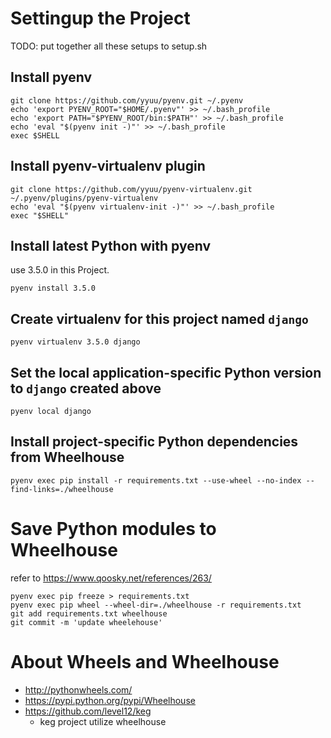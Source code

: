# Settingup the Project

TODO: put together all these setups to setup.sh

## Install pyenv
```
git clone https://github.com/yyuu/pyenv.git ~/.pyenv
echo 'export PYENV_ROOT="$HOME/.pyenv"' >> ~/.bash_profile
echo 'export PATH="$PYENV_ROOT/bin:$PATH"' >> ~/.bash_profile
echo 'eval "$(pyenv init -)"' >> ~/.bash_profile
exec $SHELL
```

## Install pyenv-virtualenv plugin
```
git clone https://github.com/yyuu/pyenv-virtualenv.git ~/.pyenv/plugins/pyenv-virtualenv
echo 'eval "$(pyenv virtualenv-init -)"' >> ~/.bash_profile
exec "$SHELL"
```

## Install latest Python with pyenv
use 3.5.0 in this Project.
```
pyenv install 3.5.0
```

## Create virtualenv for this project named `django`
```
pyenv virtualenv 3.5.0 django
```

## Set the local application-specific Python version to `django` created above
```
pyenv local django
```

## Install project-specific Python dependencies from Wheelhouse
```
pyenv exec pip install -r requirements.txt --use-wheel --no-index --find-links=./wheelhouse
```

# Save Python modules to Wheelhouse
refer to https://www.qoosky.net/references/263/
```
pyenv exec pip freeze > requirements.txt
pyenv exec pip wheel --wheel-dir=./wheelhouse -r requirements.txt
git add requirements.txt wheelhouse
git commit -m 'update wheelehouse'
```

# About Wheels and Wheelhouse
* http://pythonwheels.com/
* https://pypi.python.org/pypi/Wheelhouse
* https://github.com/level12/keg
  * keg project utilize wheelhouse
